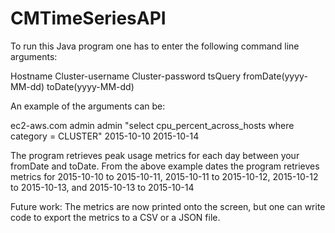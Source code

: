 # CMTimeSeriesAPI

To run this Java program one has to enter the following command line arguments:

Hostname Cluster-username Cluster-password tsQuery fromDate(yyyy-MM-dd) toDate(yyyy-MM-dd)

An example of the arguments can be:

ec2-aws.com admin admin "select cpu_percent_across_hosts where category = CLUSTER" 2015-10-10 2015-10-14

The program retrieves peak usage metrics for each day between your fromDate and toDate. From the above example dates the program retrieves metrics for 2015-10-10 to 2015-10-11, 2015-10-11 to 2015-10-12, 2015-10-12 to 2015-10-13, and 2015-10-13 to 2015-10-14

Future work: The metrics are now printed onto the screen, but one can write code to export the metrics to a CSV or a JSON file.
